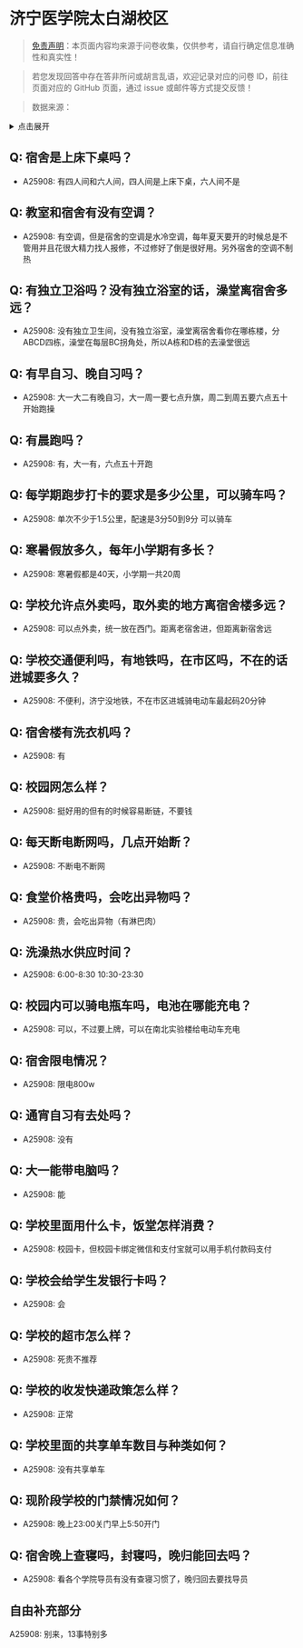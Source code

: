 # 济宁医学院太白湖校区

> [免责声明](https://colleges.chat/#_3)：本页面内容均来源于问卷收集，仅供参考，请自行确定信息准确性和真实性！

> 若您发现回答中存在答非所问或胡言乱语，欢迎记录对应的问卷 ID，前往页面对应的 GitHub 页面，通过 issue 或邮件等方式提交反馈！

> 数据来源：

<details><summary>点击展开</summary>
<ul>
<li>A25908: brokenint@126.com (2024 年 07 月)</li>
</ul>
</details>

## Q: 宿舍是上床下桌吗？

- A25908: 有四人间和六人间，四人间是上床下桌，六人间不是

## Q: 教室和宿舍有没有空调？

- A25908: 有空调，但是宿舍的空调是水冷空调，每年夏天要开的时候总是不管用并且花很大精力找人报修，不过修好了倒是很好用。另外宿舍的空调不制热

## Q: 有独立卫浴吗？没有独立浴室的话，澡堂离宿舍多远？

- A25908: 没有独立卫生间，没有独立浴室，澡堂离宿舍看你在哪栋楼，分ABCD四栋，澡堂在每层BC拐角处，所以A栋和D栋的去澡堂很远

## Q: 有早自习、晚自习吗？

- A25908: 大一大二有晚自习，大一周一要七点升旗，周二到周五要六点五十开始跑操

## Q: 有晨跑吗？

- A25908: 有，大一有，六点五十开跑

## Q: 每学期跑步打卡的要求是多少公里，可以骑车吗？

- A25908: 单次不少于1.5公里，配速是3分50到9分 可以骑车

## Q: 寒暑假放多久，每年小学期有多长？

- A25908: 寒暑假都是40天，小学期一共20周

## Q: 学校允许点外卖吗，取外卖的地方离宿舍楼多远？

- A25908: 可以点外卖，统一放在西门。距离老宿舍进，但距离新宿舍远

## Q: 学校交通便利吗，有地铁吗，在市区吗，不在的话进城要多久？

- A25908: 不便利，济宁没地铁，不在市区进城骑电动车最起码20分钟

## Q: 宿舍楼有洗衣机吗？

- A25908: 有

## Q: 校园网怎么样？

- A25908: 挺好用的但有的时候容易断链，不要钱

## Q: 每天断电断网吗，几点开始断？

- A25908: 不断电不断网

## Q: 食堂价格贵吗，会吃出异物吗？

- A25908: 贵，会吃出异物（有淋巴肉）

## Q: 洗澡热水供应时间？

- A25908: 6:00-8:30 10:30-23:30

## Q: 校园内可以骑电瓶车吗，电池在哪能充电？

- A25908: 可以，不过要上牌，可以在南北实验楼给电动车充电

## Q: 宿舍限电情况？

- A25908: 限电800w

## Q: 通宵自习有去处吗？

- A25908: 没有

## Q: 大一能带电脑吗？

- A25908: 能

## Q: 学校里面用什么卡，饭堂怎样消费？

- A25908: 校园卡，但校园卡绑定微信和支付宝就可以用手机付款码支付

## Q: 学校会给学生发银行卡吗？

- A25908: 会

## Q: 学校的超市怎么样？

- A25908: 死贵不推荐

## Q: 学校的收发快递政策怎么样？

- A25908: 正常

## Q: 学校里面的共享单车数目与种类如何？

- A25908: 没有共享单车

## Q: 现阶段学校的门禁情况如何？

- A25908: 晚上23:00关门早上5:50开门

## Q: 宿舍晚上查寝吗，封寝吗，晚归能回去吗？

- A25908: 看各个学院导员有没有查寝习惯了，晚归回去要找导员

## 自由补充部分

A25908: 别来，13事特别多